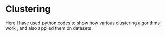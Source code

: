 # Clustering

Here I have used python codes to show how various clustering algorithms work , and also applied them on datasets .
